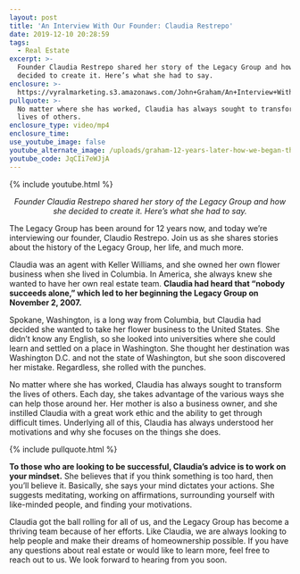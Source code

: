 ```yaml
---
layout: post
title: 'An Interview With Our Founder: Claudia Restrepo'
date: 2019-12-10 20:28:59
tags:
  - Real Estate
excerpt: >-
  Founder Claudia Restrepo shared her story of the Legacy Group and how she
  decided to create it. Here’s what she had to say.
enclosure: >-
  https://vyralmarketing.s3.amazonaws.com/John+Graham/An+Interview+With+Our+Founder-+Claudia+Restrepo.mp4
pullquote: >-
  No matter where she has worked, Claudia has always sought to transform the
  lives of others.
enclosure_type: video/mp4
enclosure_time:
use_youtube_image: false
youtube_alternate_image: /uploads/graham-12-years-later-how-we-began-the-legacy-group-youtube.jpg
youtube_code: JqCIi7eWJjA
---
```


{% include youtube.html %}

<p style="text-align:center;"><em>Founder Claudia Restrepo shared her story of the Legacy Group and how she decided to create it. Here’s what she had to say.</em></p>

The Legacy Group has been around for 12 years now, and today we’re interviewing our founder, Claudio Restrepo. Join us as she shares stories about the history of the Legacy Group, her life, and much more.

Claudia was an agent with Keller Williams, and she owned her own flower business when she lived in Columbia. In America, she always knew she wanted to have her own real estate team. **Claudia had heard that “nobody succeeds alone,” which led to her beginning the Legacy Group on November 2, 2007.**

Spokane, Washington, is a long way from Columbia, but Claudia had decided she wanted to take her flower business to the United States. She didn’t know any English, so she looked into universities where she could learn and settled on a place in Washington. She thought her destination was Washington D.C. and not the state of Washington, but she soon discovered her mistake. Regardless, she rolled with the punches.

No matter where she has worked, Claudia has always sought to transform the lives of others. Each day, she takes advantage of the various ways she can help those around her. Her mother is also a business owner, and she instilled Claudia with a great work ethic and the ability to get through difficult times. Underlying all of this, Claudia has always understood her motivations and why she focuses on the things she does.

{% include pullquote.html %}

**To those who are looking to be successful, Claudia’s advice is to work on your mindset.** She believes that if you think something is too hard, then you’ll believe it. Basically, she says your mind dictates your actions. She suggests meditating, working on affirmations, surrounding yourself with like-minded people, and finding your motivations.

Claudia got the ball rolling for all of us, and the Legacy Group has become a thriving team because of her efforts. Like Claudia, we are always looking to help people and make their dreams of homeownership possible. If you have any questions about real estate or would like to learn more, feel free to reach out to us. We look forward to hearing from you soon.